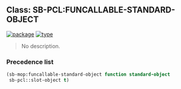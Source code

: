 ## Class: SB-PCL:FUNCALLABLE-STANDARD-OBJECT
[![package](https://img.shields.io/badge/Package-SB--PCL-5f9ea0.svg?style=social&colorA=999999)](../) [![type](https://img.shields.io/badge/Type-Class-5f9ea0.svg?style=social&colorA=999999)](../#class) 

> No description.

### Precedence list
```cl
(sb-mop:funcallable-standard-object function standard-object
 sb-pcl::slot-object t)
```
